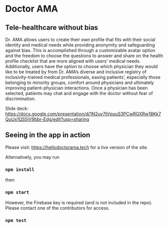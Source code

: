# Doctor AMA
## Tele-healthcare without bias 

Dr. AMA allows users to create their own profile that fits with their social identity 
and medical needs while providing anonymity and safeguarding against bias. This is 
accomplished through a customizable avatar option and the freedom to choose the 
questions to answer and share on the health profile checklist that are more aligned 
with users’ medical needs. Additionally, users have the option to choose which physician
they would like to be treated by from Dr. AMA’s diverse and inclusive registry of 
inclusivity-trained medical professionals, easing patients’, especially those belonging 
to minority groups, comfort around physicians and ultimately improving patient-physician 
interactions. Once a physician has been selected, patients may chat and engage with the 
doctor without fear of discrimination.

Slide deck: https://docs.google.com/presentation/d/1N2uv7tVpuuS3PCwRGXRw18Kk7QuUx1QS5jV9bbr-Edg/edit?usp=sharing

## Seeing in the app in action

Please visit: https://hellodoctorama.tech for a live version of the site. 

Alternatively, you may run 

### `npm install` 

then

### `npm start`

However, the Firebase key is required (and is not included in the repo). Please
contact one of the contributors for access.

### `npm test`
